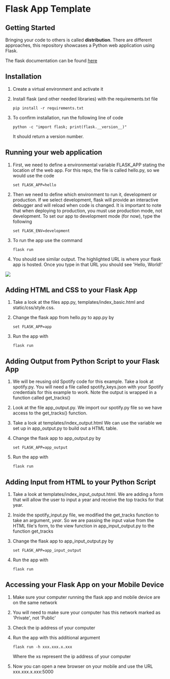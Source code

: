 # Flask App Template



## Getting Started

Bringing your code to others is called **distribution**. There are different approaches, this repository showcases a Python web application using Flask.

The flask documentation can be found [here](https://flask.palletsprojects.com/en/2.3.x/)

## Installation

1. Create a virtual environment and activate it

2. Install flask (and other needed libraries) with the requirements.txt file

   ```
   pip install -r requirements.txt
   ```

3. To confirm installation, run the following line of code 

   ```
   python -c "import flask; print(flask.__version__)"
   ```

   It should return a version number.

## Running your web application

1. First, we need to define a environmental variable FLASK_APP stating the location of the web app. For this repo, the file is called hello.py, so we would use the code 

   ```
   set FLASK_APP=hello
   ```

2. Then we need to define which environment to run it, development or production. If we select development, flask will provide an interactive debugger and will reload when code is changed. It is important to note that when deploying to production, you must use production mode, not development. To set our app to development mode (for now), type the following 

   ```
   set FLASK_ENV=development
   ```

3. To run the app use the command 

   ```
   flask run
   ```

4. You should see similar output. The highlighted URL is where your flask app is hosted. Once you type in that URL you should see 'Hello, World!'

![](C:\Users\Kat.Sullivan\flask-test\images\tempsnip.png)



## Adding HTML and CSS to your Flask App

1. Take a look at the files app.py, templates/index_basic.html and static/css/style.css. 

2. Change the flask app from hello.py to app.py by 

   ```
   set FLASK_APP=app
   ```

3. Run the app with 

   ```
   flask run
   ```

   

## Adding Output from Python Script to your Flask App

1. We will be reusing old Spotify code for this example. Take a look at spotify.py. You will need a file called spotify_keys.json with your Spotify credentials for this example to work. Note the output is wrapped in a function called get_tracks()

2. Look at the file app_output.py. We import our spotify.py file so we have access to the get_tracks() function. 

3. Take a look at templates/index_output.html We can use the variable we set up in app_output.py to build out a HTML table.

4. Change the flask app to app_output.py by 

   ```
   set FLASK_APP=app_output
   ```

5. Run the app with 

   ```
   flask run
   ```

   

## Adding Input from HTML to your Python Script

1. Take a look at templates/index_input_output.html. We are adding a form that will allow the user to input a year and receive the top tracks for that year. 

2. Inside the spotify_input.py file, we modified the get_tracks function to take an argument, *year*. So we are passing the input value from the HTML file's form, to the view function in app_input_output.py to the function get_tracks

3. Change the flask app to app_input_output.py by 

   ```
   set FLASK_APP=app_input_output
   ```

4. Run the app with 

   ```
   flask run
   ```

   

## Accessing your Flask App on your Mobile Device

1. Make sure your computer running the flask app and mobile device are on the same network

2. You will need to make sure your computer has this network marked as 'Private', not 'Public'

3. Check the ip address of your computer

4. Run the app with this additional argument 

   ```
   flask run -h xxx.xxx.x.xxx
   ```

   Where the xs represent the ip address of your computer

5. Now you can open a new browser on your mobile and use the URL xxx.xxx.x.xxx:5000
